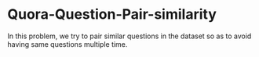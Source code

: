 # Quora-Question-Pair-similarity
In this problem, we try to pair similar questions in the dataset so as to avoid having same questions multiple time.
